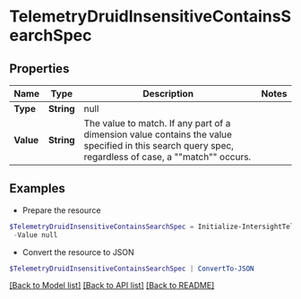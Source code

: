 # TelemetryDruidInsensitiveContainsSearchSpec
## Properties

Name | Type | Description | Notes
------------ | ------------- | ------------- | -------------
**Type** | **String** | null | 
**Value** | **String** | The value to match.  If any part of a dimension value contains the value specified in this search query spec, regardless of case, a &quot;&quot;match&quot;&quot; occurs. | 

## Examples

- Prepare the resource
```powershell
$TelemetryDruidInsensitiveContainsSearchSpec = Initialize-IntersightTelemetryDruidInsensitiveContainsSearchSpec  -Type null `
 -Value null
```

- Convert the resource to JSON
```powershell
$TelemetryDruidInsensitiveContainsSearchSpec | ConvertTo-JSON
```

[[Back to Model list]](../README.md#documentation-for-models) [[Back to API list]](../README.md#documentation-for-api-endpoints) [[Back to README]](../README.md)

